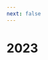 ```yaml
---
next: false
---
```


<script setup>

const showNum = (num) => {
    if (num - Math.floor(num) > 0) return num.toFixed(1);
    return num.toString();
};

const dive1item = (item, mem, divideTo) => {
    let divide = divideTo ? 1/divideTo : 1/3;
    if (item.divideBy.length) divide = item.divideBy[mem - 1];
    const ownerMark = item.owner === mem ? '*' : '';
    if (!item.divideTo.length) return showNum(item.cost * divide) + ownerMark;

    const perMem = showNum(item.cost/item.divideTo.length) + ownerMark;
    return item.divideTo.includes(mem) ? perMem : 0;
};

const sumOwner = (dataP, owner) => {
    const data = JSON.parse(JSON.stringify(dataP));
    if (!owner) return data.reduce((rs, item) => rs + item.cost, 0);
    return data.filter(item => item.owner === owner).reduce((rs, item) => rs + item.cost, 0);
};

const sum = (dataP, mem, memCount) => {
    const data = JSON.parse(JSON.stringify(dataP));
    const totals = data.map(item => parseFloat(dive1item(item, mem, memCount)));
    return Math.ceil(totals.reduce((rs, cur) => rs + cur));
};

const sumToPaid = (dataP, mem, memCount) => {
    const data = JSON.parse(JSON.stringify(dataP));
    const totals = data.map(item => parseFloat(dive1item(item, mem, memCount)));
    const total = Math.ceil(totals.reduce((rs, cur) => rs + cur) - sumOwner(dataP, mem));
    return total < 0 ? Math.ceil(totals.reduce((rs, cur) => rs + cur)) : total;
};

</script>

# 2023

<!--@include: ./monthly-2023/data.md-->

<!--@include: ./monthly-2023/august.md-->

<!--@include: ./monthly-2023/july.md-->

<!--@include: ./monthly-2023/jun.md-->

<!--@include: ./monthly-2023/may.md-->

<!--@include: ./monthly-2023/april.md-->
